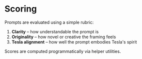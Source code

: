 # Scoring

Prompts are evaluated using a simple rubric:

1. **Clarity** – how understandable the prompt is
2. **Originality** – how novel or creative the framing feels
3. **Tesla alignment** – how well the prompt embodies Tesla's spirit

Scores are computed programmatically via helper utilities.
